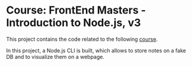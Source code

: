 # Course: FrontEnd Masters - Introduction to Node.js, v3

This project contains the code related to the following [course](https://frontendmasters.com/courses/node-js-v3/).

In this project, a Node.js CLI is built, which allows to store notes on a fake DB and to visualize them on a webpage.
